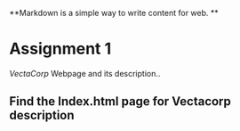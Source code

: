 
**Markdown is a simple way to write content for web. **

# Assignment 1
_VectaCorp_ Webpage and its description..

## Find the Index.html page for Vectacorp description
